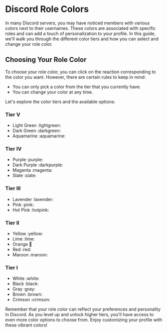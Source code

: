 # Discord Role Colors

In many Discord servers, you may have noticed members with various colors next to their usernames. These colors are associated with specific roles and can add a touch of personalization to your profile. In this guide, we'll walk you through the different color tiers and how you can select and change your role color.

## Choosing Your Role Color

To choose your role color, you can click on the reaction corresponding to the color you want. However, there are certain rules to keep in mind:

- You can only pick a color from the tier that you currently have.
- You can change your color at any time.

Let's explore the color tiers and the available options:

### Tier V
- Light Green :lightgreen:
- Dark Green :darkgreen:
- Aquamarine :aquamarine:

### Tier IV
- Purple :purple:
- Dark Purple :darkpurple:
- Magenta :magenta:
- Slate :slate:

### Tier III
- Lavender :lavender:
- Pink :pink:
- Hot Pink :hotpink:

### Tier II
- Yellow :yellow:
- Lime :lime:
- Orange :orange:
- Red :red:
- Maroon :maroon:

### Tier I
- White :white:
- Black :black:
- Gray :gray:
- Brown :brown:
- Crimson :crimson:

Remember that your role color can reflect your preferences and personality in Discord. As you level up and unlock higher tiers, you'll have access to even more color options to choose from. Enjoy customizing your profile with these vibrant colors!
